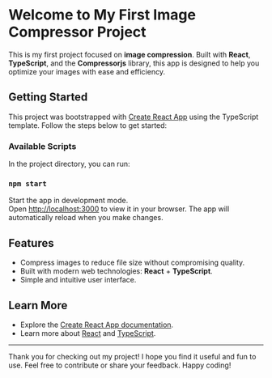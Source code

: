 # Welcome to My First Image Compressor Project

This is my first project focused on **image compression**. Built with **React**, **TypeScript**, and the **Compressorjs** library, this app is designed to help you optimize your images with ease and efficiency.

## Getting Started

This project was bootstrapped with [Create React App](https://github.com/facebook/create-react-app) using the TypeScript template. Follow the steps below to get started:

### Available Scripts

In the project directory, you can run:

### `npm start`

Start the app in development mode.\
Open [http://localhost:3000](http://localhost:3000) to view it in your browser. The app will automatically reload when you make changes.

## Features

- Compress images to reduce file size without compromising quality.
- Built with modern web technologies: **React** + **TypeScript**.
- Simple and intuitive user interface.

## Learn More

- Explore the [Create React App documentation](https://facebook.github.io/create-react-app/docs/getting-started).
- Learn more about [React](https://reactjs.org/) and [TypeScript](https://www.typescriptlang.org/).

---

Thank you for checking out my project! I hope you find it useful and fun to use. Feel free to contribute or share your feedback. Happy coding!
